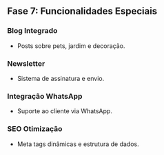 ## Fase 7: Funcionalidades Especiais

### Blog Integrado
- Posts sobre pets, jardim e decoração.

### Newsletter
- Sistema de assinatura e envio.

### Integração WhatsApp
- Suporte ao cliente via WhatsApp.

### SEO Otimização
- Meta tags dinâmicas e estrutura de dados.